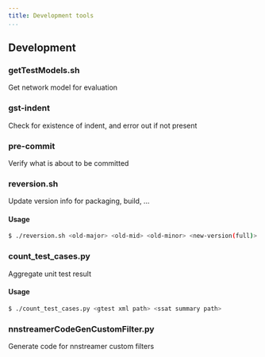 ```yaml
---
title: Development tools
...
```


## Development

### getTestModels.sh
Get network model for evaluation

### gst-indent
Check for existence of indent, and error out if not present

### pre-commit
Verify what is about to be committed

### reversion.sh
Update version info for packaging, build, ...

#### Usage

```bash
$ ./reversion.sh <old-major> <old-mid> <old-minor> <new-version(full)> <"Name <Email>">
```

### count_test_cases.py
Aggregate unit test result

#### Usage

```bash
$ ./count_test_cases.py <gtest xml path> <ssat summary path>
```

### nnstreamerCodeGenCustomFilter.py
Generate code for nnstreamer custom filters

